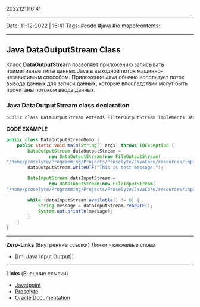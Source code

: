 2022121116:41
___
Date: 11-12-2022 | 16:41
Tags: #code #java #io 
mapofcontents:
___
## Java DataOutputStream Class
Класс **DataOutputStream** позволяет приложению записывать примитивные типы данных Java в выходной поток машинно-независимым способом. Приложение Java обычно использует поток вывода данных для записи данных, которые впоследствии могут быть прочитаны потоком ввода данных.

### Java DataOutputStream class declaration
```java
public class DataOutputStream extends FilterOutputStream implements DataOutput
```

**CODE EXAMPLE**
```java
public class DataOutputStreamDemo {
    public static void main(String[] args) throws IOException {
        DataOutputStream dataOutputStream =
                new DataOutputStream(new FileOutputStream(
"/home/proselyte/Programming/Projects/Proselyte/JavaCore/resources/inputFile.txt"));
        dataOutputStream.writeUTF("This is test message.");

        DataInputStream dataInputStream =
                new DataInputStream(new FileInputStream(
"/home/proselyte/Programming/Projects/Proselyte/JavaCore/resources/inputFile.txt"));

        while (dataInputStream.available() != 0) {
            String message = dataInputStream.readUTF();
            System.out.println(message);
        }
    }
}
```

-----
**Zero-Links**  (Внутренние ссылки) Линки - ключевые слова
- [[ml Java Input Output]]

------
**Links** (Внешние ссылки)
- [Javatpoint](https://www.javatpoint.com/java-dataoutputstream-class)
- [Proselyte](https://proselyte.net/tutorials/java-core/files-io/data-output-stream/)
- [Oracle Documentation](https://docs.oracle.com/javase/7/docs/api/java/io/DataOutputStream.html)
